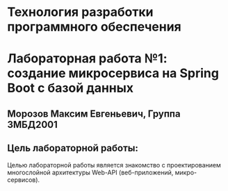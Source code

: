 # Технология разработки программного обеспечения
# Лабораторная работа №1: создание микросервиса на Spring Boot с базой данных
## Морозов Максим Евгеньевич, Группа 3МБД2001
## Цель лабораторной работы: 
Целью лабораторной работы является знакомство с проектированием многослойной архитектуры Web-API (веб-приложений, микро-сервисов).
